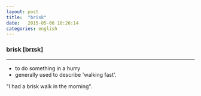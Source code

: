 ```yaml
---
layout: post
title:  "brisk"
date:   2015-05-06 10:26:14 
categories: english
---
```

### brisk [brɪsk]
-----------

- to do something in a hurry
- generally used to describe 'walking fast'.

"I had a brisk walk in the morning".



